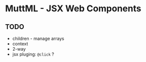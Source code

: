 # MuttML - JSX Web Components


## TODO
- children - manage arrays
- context
- 2-way
- jsx pluging: `@click` ?